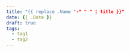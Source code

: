 ```yaml
---
title: "{{ replace .Name "-" " " | title }}"
date: {{ .Date }}
draft: true
tags:
  - tag1
  - tag2
---
```


